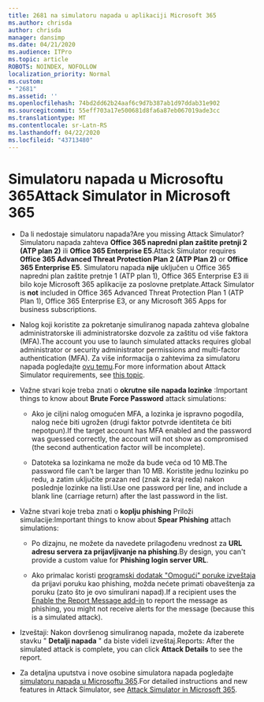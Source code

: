 ```yaml
---
title: 2681 na simulatoru napada u aplikaciji Microsoft 365
ms.author: chrisda
author: chrisda
manager: dansimp
ms.date: 04/21/2020
ms.audience: ITPro
ms.topic: article
ROBOTS: NOINDEX, NOFOLLOW
localization_priority: Normal
ms.custom:
- "2681"
ms.assetid: ''
ms.openlocfilehash: 74bd2dd62b24aaf6c9d7b387ab1d97ddab31e902
ms.sourcegitcommit: 55eff703a17e500681d8fa6a87eb067019ade3cc
ms.translationtype: MT
ms.contentlocale: sr-Latn-RS
ms.lasthandoff: 04/22/2020
ms.locfileid: "43713480"
---
```

# <a name="attack-simulator-in-microsoft-365"></a><span data-ttu-id="e7b90-102">Simulatoru napada u Microsoftu 365</span><span class="sxs-lookup"><span data-stu-id="e7b90-102">Attack Simulator in Microsoft 365</span></span>

- <span data-ttu-id="e7b90-103">Da li nedostaje simulatoru napada?</span><span class="sxs-lookup"><span data-stu-id="e7b90-103">Are you missing Attack Simulator?</span></span> <span data-ttu-id="e7b90-104">Simulatoru napada zahteva **Office 365 napredni plan zaštite pretnji 2 (ATP plan 2)** ili **Office 365 Enterprise E5**.</span><span class="sxs-lookup"><span data-stu-id="e7b90-104">Attack Simulator requires **Office 365 Advanced Threat Protection Plan 2 (ATP Plan 2)** or **Office 365 Enterprise E5**.</span></span> <span data-ttu-id="e7b90-105">Simulatoru napada **nije** uključen u Office 365 napredni plan zaštite pretnje 1 (ATP plan 1), Office 365 Enterprise E3 ili bilo koje Microsoft 365 aplikacije za poslovne pretplate.</span><span class="sxs-lookup"><span data-stu-id="e7b90-105">Attack Simulator is **not** included in Office 365 Advanced Threat Protection Plan 1 (ATP Plan 1), Office 365 Enterprise E3, or any Microsoft 365 Apps for business subscriptions.</span></span>

- <span data-ttu-id="e7b90-106">Nalog koji koristite za pokretanje simuliranog napada zahteva globalne administratorske ili administratorske dozvole za zaštitu od više faktora (MFA).</span><span class="sxs-lookup"><span data-stu-id="e7b90-106">The account you use to launch simulated attacks requires global administrator or security administrator permissions and multi-factor authentication (MFA).</span></span> <span data-ttu-id="e7b90-107">Za više informacija o zahtevima za simulatoru napada pogledajte [ovu temu](https://docs.microsoft.com/office365/securitycompliance/attack-simulator#before-you-begin).</span><span class="sxs-lookup"><span data-stu-id="e7b90-107">For more information about Attack Simulator requirements, see [this topic](https://docs.microsoft.com/office365/securitycompliance/attack-simulator#before-you-begin).</span></span>

- <span data-ttu-id="e7b90-108">Važne stvari koje treba znati o **okrutne sile napada lozinke** :</span><span class="sxs-lookup"><span data-stu-id="e7b90-108">Important things to know about **Brute Force Password** attack simulations:</span></span>

  - <span data-ttu-id="e7b90-109">Ako je ciljni nalog omogućen MFA, a lozinka je ispravno pogodila, nalog neće biti ugrožen (drugi faktor potvrde identiteta će biti nepotpun).</span><span class="sxs-lookup"><span data-stu-id="e7b90-109">If the target account has MFA enabled and the password was guessed correctly, the account will not show as compromised (the second authentication factor will be incomplete).</span></span>

  - <span data-ttu-id="e7b90-110">Datoteka sa lozinkama ne može da bude veća od 10 MB.</span><span class="sxs-lookup"><span data-stu-id="e7b90-110">The password file can't be larger than 10 MB.</span></span> <span data-ttu-id="e7b90-111">Koristite jednu lozinku po redu, a zatim uključite prazan red (znak za kraj reda) nakon poslednje lozinke na listi.</span><span class="sxs-lookup"><span data-stu-id="e7b90-111">Use one password per line, and include a blank line (carriage return) after the last password in the list.</span></span>

- <span data-ttu-id="e7b90-112">Važne stvari koje treba znati o **koplju phishing** Priloži simulacije:</span><span class="sxs-lookup"><span data-stu-id="e7b90-112">Important things to know about **Spear Phishing** attach simulations:</span></span>

  - <span data-ttu-id="e7b90-113">Po dizajnu, ne možete da navedete prilagođenu vrednost za **URL adresu servera za prijavljivanje na phishing**.</span><span class="sxs-lookup"><span data-stu-id="e7b90-113">By design, you can't provide a custom value for **Phishing login server URL**.</span></span>

  - <span data-ttu-id="e7b90-114">Ako primalac koristi [programski dodatak "Omogući" poruke izveštaja](https://docs.microsoft.com/microsoft-365/security/office-365-security/enable-the-report-message-add-in) da prijavi poruku kao phishing, možda nećete primati obaveštenja za poruku (zato što je ovo simulirani napad).</span><span class="sxs-lookup"><span data-stu-id="e7b90-114">If a recipient uses the [Enable the Report Message add-in](https://docs.microsoft.com/microsoft-365/security/office-365-security/enable-the-report-message-add-in) to report the message as phishing, you might not receive alerts for the message (because this is a simulated attack).</span></span>

- <span data-ttu-id="e7b90-115">Izveštaji: Nakon dovršenog simuliranog napada, možete da izaberete stavku " **Detalji napada** " da biste videli izveštaj.</span><span class="sxs-lookup"><span data-stu-id="e7b90-115">Reports: After the simulated attack is complete, you can click **Attack Details** to see the report.</span></span>

- <span data-ttu-id="e7b90-116">Za detaljna uputstva i nove osobine simulatora napada pogledajte [simulatoru napada u Microsoftu 365](https://docs.microsoft.com/microsoft-365/security/office-365-security/attack-simulator).</span><span class="sxs-lookup"><span data-stu-id="e7b90-116">For detailed instructions and new features in Attack Simulator, see [Attack Simulator in Microsoft 365](https://docs.microsoft.com/microsoft-365/security/office-365-security/attack-simulator).</span></span>
